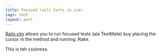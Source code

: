 ```yaml
---
title: Focused rails tests in vim!
tags: tech
layout: post
---
```

[Rails.vim](http://rails.vim.tpope.net/) allows you to run focused tests (ala TextMate) buy placing the cursor in the method and running :Rake.

This is teh coolness.
